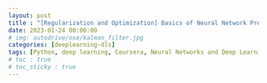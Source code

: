 ```yaml
---
layout: post
title : "[Regularization and Optimization] Basics of Neural Network Programming"
date: 2023-01-24 00:00:00
# img: autodrive/ose/kalman_filter.jpg
categories: [deeplearning-dls] 
tags: [Python, deep learning, Coursera, Neural Networks and Deep Learning]
# toc : true
# toc_sticky : true
---
```

